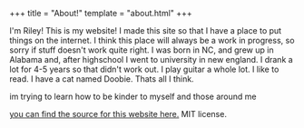 +++
title = "About!"
template = "about.html"
+++

I'm Riley! This is my website! I made this site so that I have a place to put things on the internet. I think this place will always be a work in progress, so sorry if stuff doesn't work quite right. I was born in NC, and grew up in Alabama and, after highschool I went to university in new england. I drank a lot for 4-5 years so that didn't work out. I play guitar a whole lot. I like to read. I have a cat named Doobie. Thats all I think.





im trying to learn how to be kinder to myself and those around me


[you can find the source for this website here.](https://github.com/CompletelyGeneric/neocities) MIT license.